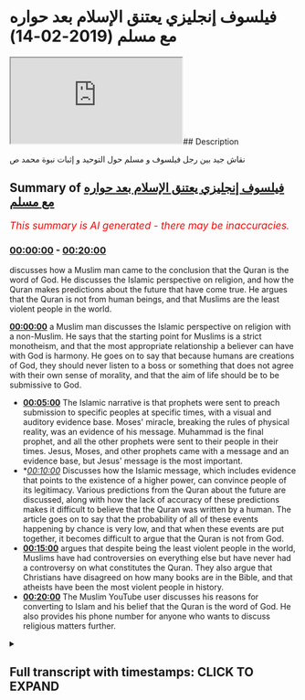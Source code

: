 # فيلسوف  إنجليزي يعتنق الإسلام بعد حواره مع مسلم (2019-02-14)

<iframe loading='lazy' src='https://www.youtube.com/embed/q6onrsQ2l8E'></iframe>## Description

نقاش جيد بين رجل فيلسوف و مسلم حول التوحيد و إثبات نبوة محمد ص

## Summary of [فيلسوف إنجليزي يعتنق الإسلام بعد حواره مع مسلم](https://www.youtube.com/watch?v=q6onrsQ2l8E)


*<span style="color:red; font-size:125%">This summary is AI generated - there may be inaccuracies</span>. [](/)*

### [00:00:00](https://www.youtube.com/watch?v=q6onrsQ2l8E&t=0) - [00:20:00](https://www.youtube.com/watch?v=q6onrsQ2l8E&t=1200)

 discusses how a Muslim man came to the conclusion that the Quran is the word of God. He discusses the Islamic perspective on religion, and how the Quran makes predictions about the future that have come true. He argues that the Quran is not from human beings, and that Muslims are the least violent people in the world.

**[00:00:00](https://www.youtube.com/watch?v=q6onrsQ2l8E&t=0)**  a Muslim man discusses the Islamic perspective on religion with a non-Muslim. He says that the starting point for Muslims is a strict monotheism, and that the most appropriate relationship a believer can have with God is harmony. He goes on to say that because humans are creations of God, they should never listen to a boss or something that does not agree with their own sense of morality, and that the aim of life should be to be submissive to God.
* **[00:05:00](https://www.youtube.com/watch?v=q6onrsQ2l8E&t=300)** The Islamic narrative is that prophets were sent to preach submission to specific peoples at specific times, with a visual and auditory evidence base. Moses' miracle, breaking the rules of physical reality, was an evidence of his message. Muhammad is the final prophet, and all the other prophets were sent to their people in their times. Jesus, Moses, and other prophets came with a message and an evidence base, but Jesus' message is the most important.
* **[00:10:00](https://www.youtube.com/watch?v=q6onrsQ2l8E&t=600)* Discusses how the Islamic message, which includes evidence that points to the existence of a higher power, can convince people of its legitimacy. Various predictions from the Quran about the future are discussed, along with how the lack of accuracy of these predictions makes it difficult to believe that the Quran was written by a human. The article goes on to say that the probability of all of these events happening by chance is very low, and that when these events are put together, it becomes difficult to argue that the Quran is not from God.
* **[00:15:00](https://www.youtube.com/watch?v=q6onrsQ2l8E&t=900)** argues that despite being the least violent people in the world, Muslims have had controversies on everything else but have never had a controversy on what constitutes the Quran. They also argue that Christians have disagreed on how many books are in the Bible, and that atheists have been the most violent people in history.
* **[00:20:00](https://www.youtube.com/watch?v=q6onrsQ2l8E&t=1200)** The Muslim YouTube user discusses his reasons for converting to Islam and his belief that the Quran is the word of God. He also provides his phone number for anyone who wants to discuss religious matters further.

<details><summary><h2>Full transcript with timestamps: CLICK TO EXPAND</h2></summary>

[0:00:00](https://youtu.be/q6onrsQ2l8E?t=0) look you said that you're looking at all  
[0:00:02](https://youtu.be/q6onrsQ2l8E?t=2) the different religions yeah once again  
[0:00:04](https://youtu.be/q6onrsQ2l8E?t=4) you said you don't accept idolatry and  
[0:00:06](https://youtu.be/q6onrsQ2l8E?t=6) stuff I accept accept I believe in that  
[0:00:08](https://youtu.be/q6onrsQ2l8E?t=8) as well I agree with you look the first  
[0:00:10](https://youtu.be/q6onrsQ2l8E?t=10) thing I want to say to you is from a  
[0:00:12](https://youtu.be/q6onrsQ2l8E?t=12) Muslim perspective from an Islamic  
[0:00:13](https://youtu.be/q6onrsQ2l8E?t=13) perspective yeah is that we would say  
[0:00:15](https://youtu.be/q6onrsQ2l8E?t=15) the starting point for us is a very  
[0:00:19](https://youtu.be/q6onrsQ2l8E?t=19) strict monotheism yeah so for us and the  
[0:00:23](https://youtu.be/q6onrsQ2l8E?t=23) sign point is like a monotheism well we  
[0:00:25](https://youtu.be/q6onrsQ2l8E?t=25) believe that there is an ultimate  
[0:00:27](https://youtu.be/q6onrsQ2l8E?t=27) creator sustainer an ultimate power  
[0:00:30](https://youtu.be/q6onrsQ2l8E?t=30) that initiated the universe if that  
[0:00:33](https://youtu.be/q6onrsQ2l8E?t=33) makes sense now how feasible does that  
[0:00:35](https://youtu.be/q6onrsQ2l8E?t=35) sound oh my Russia was at the sound of  
[0:00:37](https://youtu.be/q6onrsQ2l8E?t=37) your mind yeah I believe that the  
[0:00:40](https://youtu.be/q6onrsQ2l8E?t=40) Creator is what brings life to the  
[0:00:43](https://youtu.be/q6onrsQ2l8E?t=43) material realm Arturo is this an  
[0:00:45](https://youtu.be/q6onrsQ2l8E?t=45) illusion  
[0:00:46](https://youtu.be/q6onrsQ2l8E?t=46) yeah we can't take any of this stuff  
[0:00:47](https://youtu.be/q6onrsQ2l8E?t=47) with us when we go so the idea of an  
[0:00:50](https://youtu.be/q6onrsQ2l8E?t=50) immortal God from which we all  
[0:00:51](https://youtu.be/q6onrsQ2l8E?t=51) originated gives us purpose so you agree  
[0:00:54](https://youtu.be/q6onrsQ2l8E?t=54) with that idea you accept it I mean do  
[0:00:56](https://youtu.be/q6onrsQ2l8E?t=56) you believe in it their creator yeah  
[0:00:58](https://youtu.be/q6onrsQ2l8E?t=58) mate it its life to existence yeah it's  
[0:01:17](https://youtu.be/q6onrsQ2l8E?t=77) different in a create and creationism  
[0:01:19](https://youtu.be/q6onrsQ2l8E?t=79) creationism you're saying you reject  
[0:01:24](https://youtu.be/q6onrsQ2l8E?t=84) kind of like the biblical narrative by  
[0:01:26](https://youtu.be/q6onrsQ2l8E?t=86) at the same time you don't reject the  
[0:01:27](https://youtu.be/q6onrsQ2l8E?t=87) idea of an all-knowing all-powerful  
[0:01:29](https://youtu.be/q6onrsQ2l8E?t=89) creator force that side of the universe  
[0:01:31](https://youtu.be/q6onrsQ2l8E?t=91) yeah okay it's all right so what I was  
[0:01:33](https://youtu.be/q6onrsQ2l8E?t=93) going to say now since that's the case  
[0:01:34](https://youtu.be/q6onrsQ2l8E?t=94) now we have to define some of the  
[0:01:36](https://youtu.be/q6onrsQ2l8E?t=96) attributes of this creator yeah would  
[0:01:38](https://youtu.be/q6onrsQ2l8E?t=98) you accept that some of the attributes  
[0:01:40](https://youtu.be/q6onrsQ2l8E?t=100) are creative capacity or power or  
[0:01:43](https://youtu.be/q6onrsQ2l8E?t=103) knowledge would you say that these are  
[0:01:45](https://youtu.be/q6onrsQ2l8E?t=105) fundamental to - such as creativity  
[0:01:54](https://youtu.be/q6onrsQ2l8E?t=114) yes it is yeah you're saying is creative  
[0:02:04](https://youtu.be/q6onrsQ2l8E?t=124) the creative essence of the universe and  
[0:02:07](https://youtu.be/q6onrsQ2l8E?t=127) of individual souls yeah yes god I  
[0:02:09](https://youtu.be/q6onrsQ2l8E?t=129) completely agree how can we out your  
[0:02:12](https://youtu.be/q6onrsQ2l8E?t=132) intuition for example it is a  
[0:02:14](https://youtu.be/q6onrsQ2l8E?t=134) fundamental metaphysical function of our  
[0:02:16](https://youtu.be/q6onrsQ2l8E?t=136) of our personality our soul how come you  
[0:02:19](https://youtu.be/q6onrsQ2l8E?t=139) know how can we we can't prove we can't  
[0:02:21](https://youtu.be/q6onrsQ2l8E?t=141) program a machine for example to do  
[0:02:23](https://youtu.be/q6onrsQ2l8E?t=143) these things so how can we ever prove  
[0:02:25](https://youtu.be/q6onrsQ2l8E?t=145) that this is I exist outside yeah it's  
[0:02:28](https://youtu.be/q6onrsQ2l8E?t=148) good all right so having said that I  
[0:02:30](https://youtu.be/q6onrsQ2l8E?t=150) want ask your question what's the most  
[0:02:32](https://youtu.be/q6onrsQ2l8E?t=152) appropriate relationship you can have  
[0:02:35](https://youtu.be/q6onrsQ2l8E?t=155) with such an entity the most appropriate  
[0:02:38](https://youtu.be/q6onrsQ2l8E?t=158) relationship is one harmony essentially  
[0:02:44](https://youtu.be/q6onrsQ2l8E?t=164) when you live in harmony with mankind  
[0:02:46](https://youtu.be/q6onrsQ2l8E?t=166) and with the planet you are living in  
[0:02:47](https://youtu.be/q6onrsQ2l8E?t=167) harmony with God there is no separation  
[0:02:50](https://youtu.be/q6onrsQ2l8E?t=170) between the effects that you enact upon  
[0:02:53](https://youtu.be/q6onrsQ2l8E?t=173) the world and what comes to you what  
[0:02:55](https://youtu.be/q6onrsQ2l8E?t=175) more moral consequences okay I accept  
[0:02:58](https://youtu.be/q6onrsQ2l8E?t=178) that to a certain extent let me show you  
[0:03:00](https://youtu.be/q6onrsQ2l8E?t=180) something we have our own version of  
[0:03:01](https://youtu.be/q6onrsQ2l8E?t=181) that right so we say because if you look  
[0:03:04](https://youtu.be/q6onrsQ2l8E?t=184) at these in traditions they do reference  
[0:03:06](https://youtu.be/q6onrsQ2l8E?t=186) how to be one with God and these kinds  
[0:03:08](https://youtu.be/q6onrsQ2l8E?t=188) of things from our perspective we say  
[0:03:10](https://youtu.be/q6onrsQ2l8E?t=190) there is a way to basically be  
[0:03:13](https://youtu.be/q6onrsQ2l8E?t=193) harmonious with the will of the creator  
[0:03:15](https://youtu.be/q6onrsQ2l8E?t=195) and the way that works is basically the  
[0:03:18](https://youtu.be/q6onrsQ2l8E?t=198) Creator has made things created the  
[0:03:20](https://youtu.be/q6onrsQ2l8E?t=200) creation and in the creation you have  
[0:03:23](https://youtu.be/q6onrsQ2l8E?t=203) anima an inanimate right  
[0:03:25](https://youtu.be/q6onrsQ2l8E?t=205) as for the inanimate objects around us  
[0:03:27](https://youtu.be/q6onrsQ2l8E?t=207) they are forcibly or obliged to kind of  
[0:03:32](https://youtu.be/q6onrsQ2l8E?t=212) submit to the will of the of the Creator  
[0:03:35](https://youtu.be/q6onrsQ2l8E?t=215) right so basically in other words in  
[0:03:38](https://youtu.be/q6onrsQ2l8E?t=218) order to be one with creation in that  
[0:03:40](https://youtu.be/q6onrsQ2l8E?t=220) sense not in the sense of actual  
[0:03:42](https://youtu.be/q6onrsQ2l8E?t=222) physicality but we're talking in that  
[0:03:44](https://youtu.be/q6onrsQ2l8E?t=224) figurative sense the way to do that  
[0:03:47](https://youtu.be/q6onrsQ2l8E?t=227) would be to do where everything else  
[0:03:48](https://youtu.be/q6onrsQ2l8E?t=228) around you is doing so everything around  
[0:03:51](https://youtu.be/q6onrsQ2l8E?t=231) us if you accept the premise of them an  
[0:03:53](https://youtu.be/q6onrsQ2l8E?t=233) all-powerful creator is submissive to  
[0:03:56](https://youtu.be/q6onrsQ2l8E?t=236) that creator we will say by extension it  
[0:03:58](https://youtu.be/q6onrsQ2l8E?t=238) makes sense to also be submissive to the  
[0:04:01](https://youtu.be/q6onrsQ2l8E?t=241) Creator in the same way that everything  
[0:04:04](https://youtu.be/q6onrsQ2l8E?t=244) being submissive see does that make  
[0:04:05](https://youtu.be/q6onrsQ2l8E?t=245) sense I completely agree yeah submissive  
[0:04:08](https://youtu.be/q6onrsQ2l8E?t=248) to you but we know will of the creator  
[0:04:09](https://youtu.be/q6onrsQ2l8E?t=249) exactly the will of the creator  
[0:04:11](https://youtu.be/q6onrsQ2l8E?t=251) but never to an authoritarian figure  
[0:04:13](https://youtu.be/q6onrsQ2l8E?t=253) that's why I'm so against idolatry  
[0:04:14](https://youtu.be/q6onrsQ2l8E?t=254) because anyone these false prophets or  
[0:04:17](https://youtu.be/q6onrsQ2l8E?t=257) these dogmatic beliefs these are these  
[0:04:20](https://youtu.be/q6onrsQ2l8E?t=260) are not following these are not  
[0:04:21](https://youtu.be/q6onrsQ2l8E?t=261) creations of gods but their creations of  
[0:04:22](https://youtu.be/q6onrsQ2l8E?t=262) human beings and so never listen to a  
[0:04:26](https://youtu.be/q6onrsQ2l8E?t=266) boss or something that doesn't agree  
[0:04:28](https://youtu.be/q6onrsQ2l8E?t=268) with your own sense of morality that  
[0:04:30](https://youtu.be/q6onrsQ2l8E?t=270) comes from within but live in harmony  
[0:04:32](https://youtu.be/q6onrsQ2l8E?t=272) with with that that intuition which  
[0:04:35](https://youtu.be/q6onrsQ2l8E?t=275) comes essentially from God all right so  
[0:04:37](https://youtu.be/q6onrsQ2l8E?t=277) let me ask you a question because the  
[0:04:38](https://youtu.be/q6onrsQ2l8E?t=278) thing is it becomes very subjective when  
[0:04:40](https://youtu.be/q6onrsQ2l8E?t=280) it becomes clouded and that kind of  
[0:04:42](https://youtu.be/q6onrsQ2l8E?t=282) terminology I'll be honest with you  
[0:04:43](https://youtu.be/q6onrsQ2l8E?t=283) because what we will say is that if our  
[0:04:47](https://youtu.be/q6onrsQ2l8E?t=287) essentially our aim in life is to be  
[0:04:49](https://youtu.be/q6onrsQ2l8E?t=289) submissive to God right in the sense of  
[0:04:53](https://youtu.be/q6onrsQ2l8E?t=293) the aforementioned if that's the the aim  
[0:04:56](https://youtu.be/q6onrsQ2l8E?t=296) of life for the purpose of life surely  
[0:04:58](https://youtu.be/q6onrsQ2l8E?t=298) there should be a uniform way a  
[0:05:01](https://youtu.be/q6onrsQ2l8E?t=301) universal way that God has allowed human  
[0:05:04](https://youtu.be/q6onrsQ2l8E?t=304) beings to be able to do that a uniform I  
[0:05:07](https://youtu.be/q6onrsQ2l8E?t=307) agree yeah so now there we would say  
[0:05:10](https://youtu.be/q6onrsQ2l8E?t=310) this is the Islamic narrative I've been  
[0:05:11](https://youtu.be/q6onrsQ2l8E?t=311) completely straightforward with you yeah  
[0:05:13](https://youtu.be/q6onrsQ2l8E?t=313) the Islamic narrative is that the way  
[0:05:15](https://youtu.be/q6onrsQ2l8E?t=315) that happens is that the creator  
[0:05:17](https://youtu.be/q6onrsQ2l8E?t=317) communicates with the creation and he  
[0:05:20](https://youtu.be/q6onrsQ2l8E?t=320) does so through prophets who have come a  
[0:05:22](https://youtu.be/q6onrsQ2l8E?t=322) full time yeah so prophets are a  
[0:05:24](https://youtu.be/q6onrsQ2l8E?t=324) necessary extension of what is necessary  
[0:05:27](https://youtu.be/q6onrsQ2l8E?t=327) to happen on appropriate between the  
[0:05:31](https://youtu.be/q6onrsQ2l8E?t=331) creator and the creation or in this case  
[0:05:33](https://youtu.be/q6onrsQ2l8E?t=333) human being specifically who are  
[0:05:34](https://youtu.be/q6onrsQ2l8E?t=334) sentient beings and able to make their  
[0:05:38](https://youtu.be/q6onrsQ2l8E?t=338) own decisions on free world creatures so  
[0:05:42](https://youtu.be/q6onrsQ2l8E?t=342) there was a need for prophets there was  
[0:05:44](https://youtu.be/q6onrsQ2l8E?t=344) a need for the communication between the  
[0:05:47](https://youtu.be/q6onrsQ2l8E?t=347) creator and the creation and so prophets  
[0:05:51](https://youtu.be/q6onrsQ2l8E?t=351) came up for time the Islamic narrative  
[0:05:52](https://youtu.be/q6onrsQ2l8E?t=352) is that so long as humans were on earth  
[0:05:54](https://youtu.be/q6onrsQ2l8E?t=354) there were prophets preaching the  
[0:05:56](https://youtu.be/q6onrsQ2l8E?t=356) message of what we'd call submission  
[0:05:58](https://youtu.be/q6onrsQ2l8E?t=358) yeah so people like Adam you might have  
[0:06:01](https://youtu.be/q6onrsQ2l8E?t=361) heard of these kind of biblical names  
[0:06:03](https://youtu.be/q6onrsQ2l8E?t=363) Adam and Noah and Moses and Jesus all of  
[0:06:06](https://youtu.be/q6onrsQ2l8E?t=366) those are prophets that came to their  
[0:06:09](https://youtu.be/q6onrsQ2l8E?t=369) respective peoples and their respective  
[0:06:10](https://youtu.be/q6onrsQ2l8E?t=370) times and preached the message of  
[0:06:13](https://youtu.be/q6onrsQ2l8E?t=373) submission to their peoples  
[0:06:15](https://youtu.be/q6onrsQ2l8E?t=375) does that make sense right so what we  
[0:06:18](https://youtu.be/q6onrsQ2l8E?t=378) would say is that the the messengers  
[0:06:20](https://youtu.be/q6onrsQ2l8E?t=380) came fundamentally with two different  
[0:06:21](https://youtu.be/q6onrsQ2l8E?t=381) things they came with a message and they  
[0:06:23](https://youtu.be/q6onrsQ2l8E?t=383) came with a an evidence base to  
[0:06:25](https://youtu.be/q6onrsQ2l8E?t=385) substantiate that message so in the in  
[0:06:29](https://youtu.be/q6onrsQ2l8E?t=389) the case of Moses you might have heard  
[0:06:30](https://youtu.be/q6onrsQ2l8E?t=390) of these stories or basically you know  
[0:06:32](https://youtu.be/q6onrsQ2l8E?t=392) the C splitting and all these kind of  
[0:06:34](https://youtu.be/q6onrsQ2l8E?t=394) different things yeah it's in the Old  
[0:06:36](https://youtu.be/q6onrsQ2l8E?t=396) Testament it's also on the forum these  
[0:06:38](https://youtu.be/q6onrsQ2l8E?t=398) stories are meant to indicate that these  
[0:06:40](https://youtu.be/q6onrsQ2l8E?t=400) these are evidences yeah that are used  
[0:06:43](https://youtu.be/q6onrsQ2l8E?t=403) to prove the message of submission  
[0:06:46](https://youtu.be/q6onrsQ2l8E?t=406) because there's something which break  
[0:06:48](https://youtu.be/q6onrsQ2l8E?t=408) the natural capacity of physical reality  
[0:06:49](https://youtu.be/q6onrsQ2l8E?t=409) around us so there are evidence that  
[0:06:51](https://youtu.be/q6onrsQ2l8E?t=411) basically God is the author of of the  
[0:06:54](https://youtu.be/q6onrsQ2l8E?t=414) message that these prophets come with  
[0:06:57](https://youtu.be/q6onrsQ2l8E?t=417) now whereas all of the prophets and  
[0:06:59](https://youtu.be/q6onrsQ2l8E?t=419) messengers were sent to their respective  
[0:07:01](https://youtu.be/q6onrsQ2l8E?t=421) owners  
[0:07:01](https://youtu.be/q6onrsQ2l8E?t=421) yes this is this see spitting why is  
[0:07:04](https://youtu.be/q6onrsQ2l8E?t=424) that  
[0:07:04](https://youtu.be/q6onrsQ2l8E?t=424) I mean why why does that give evidence  
[0:07:07](https://youtu.be/q6onrsQ2l8E?t=427) that this is otherwise what's that got  
[0:07:09](https://youtu.be/q6onrsQ2l8E?t=429) to do with Mohammed first off disease  
[0:07:10](https://youtu.be/q6onrsQ2l8E?t=430) right so not the C splitting doesn't  
[0:07:13](https://youtu.be/q6onrsQ2l8E?t=433) have anything to do specifically with  
[0:07:14](https://youtu.be/q6onrsQ2l8E?t=434) Muhammad's message but it's I mean  
[0:07:16](https://youtu.be/q6onrsQ2l8E?t=436) although it is no Quran we're talking  
[0:07:18](https://youtu.be/q6onrsQ2l8E?t=438) specifically about Moses so in his time  
[0:07:20](https://youtu.be/q6onrsQ2l8E?t=440) and this is an interesting thing that  
[0:07:22](https://youtu.be/q6onrsQ2l8E?t=442) the rush to be alluded to by some of our  
[0:07:24](https://youtu.be/q6onrsQ2l8E?t=444) scholars in Islam that depending on the  
[0:07:27](https://youtu.be/q6onrsQ2l8E?t=447) societal kind of what society popular at  
[0:07:31](https://youtu.be/q6onrsQ2l8E?t=451) the time the evidence base that the  
[0:07:34](https://youtu.be/q6onrsQ2l8E?t=454) messengers come with suits that so at  
[0:07:37](https://youtu.be/q6onrsQ2l8E?t=457) the time of kind of what is it the  
[0:07:39](https://youtu.be/q6onrsQ2l8E?t=459) younger what you call it the middle  
[0:07:41](https://youtu.be/q6onrsQ2l8E?t=461) Empire whether whoever is in Egypt when  
[0:07:43](https://youtu.be/q6onrsQ2l8E?t=463) ramesses ii was there and they say that  
[0:07:47](https://youtu.be/q6onrsQ2l8E?t=467) Ramesses is linked to Pharaoh or no  
[0:07:49](https://youtu.be/q6onrsQ2l8E?t=469) let's mention the back at this time they  
[0:07:52](https://youtu.be/q6onrsQ2l8E?t=472) were fascinated with magic magic and all  
[0:07:54](https://youtu.be/q6onrsQ2l8E?t=474) those kind of things now Moses came with  
[0:07:59](https://youtu.be/q6onrsQ2l8E?t=479) a you could call it a miracle really  
[0:08:01](https://youtu.be/q6onrsQ2l8E?t=481) which basically broke the rules of  
[0:08:04](https://youtu.be/q6onrsQ2l8E?t=484) physical nature yeah and which which  
[0:08:07](https://youtu.be/q6onrsQ2l8E?t=487) acted as an evidence for the for his  
[0:08:08](https://youtu.be/q6onrsQ2l8E?t=488) people so when people saw it they said  
[0:08:10](https://youtu.be/q6onrsQ2l8E?t=490) okay well this makes sense you I'm  
[0:08:12](https://youtu.be/q6onrsQ2l8E?t=492) saying alright so for us now you will  
[0:08:15](https://youtu.be/q6onrsQ2l8E?t=495) say was our miracle right because we  
[0:08:17](https://youtu.be/q6onrsQ2l8E?t=497) need some evidence as well to be able to  
[0:08:19](https://youtu.be/q6onrsQ2l8E?t=499) substantiate the claim that prophet  
[0:08:22](https://youtu.be/q6onrsQ2l8E?t=502) Muhammad is the final messenger because  
[0:08:24](https://youtu.be/q6onrsQ2l8E?t=504) that's our claim  
[0:08:25](https://youtu.be/q6onrsQ2l8E?t=505) our claim is that prophet muhammad  
[0:08:27](https://youtu.be/q6onrsQ2l8E?t=507) whereas all of the other prophets were  
[0:08:29](https://youtu.be/q6onrsQ2l8E?t=509) sent to their people in their times  
[0:08:30](https://youtu.be/q6onrsQ2l8E?t=510) jesus moses etc Abram Muhammad was sent  
[0:08:33](https://youtu.be/q6onrsQ2l8E?t=513) for all peoples in all times so that's  
[0:08:35](https://youtu.be/q6onrsQ2l8E?t=515) the Islamic narrative so here's what  
[0:08:37](https://youtu.be/q6onrsQ2l8E?t=517) he's come with as he's come with an  
[0:08:40](https://youtu.be/q6onrsQ2l8E?t=520) auditory miracle or auditory evidence  
[0:08:46](https://youtu.be/q6onrsQ2l8E?t=526) base whereas all the prophets came  
[0:08:47](https://youtu.be/q6onrsQ2l8E?t=527) before usually with a visual evidence  
[0:08:50](https://youtu.be/q6onrsQ2l8E?t=530) base so like for example in the case of  
[0:08:51](https://youtu.be/q6onrsQ2l8E?t=531) Moses the sea splitting was something  
[0:08:53](https://youtu.be/q6onrsQ2l8E?t=533) for human beings to visualize and see  
[0:08:55](https://youtu.be/q6onrsQ2l8E?t=535) whereas what we say is the evidence base  
[0:08:58](https://youtu.be/q6onrsQ2l8E?t=538) for the Islamic message is actually the  
[0:09:01](https://youtu.be/q6onrsQ2l8E?t=541) Quran itself which is something actually  
[0:09:04](https://youtu.be/q6onrsQ2l8E?t=544) which was transmitted orally although it  
[0:09:06](https://youtu.be/q6onrsQ2l8E?t=546) does have of course written books as  
[0:09:08](https://youtu.be/q6onrsQ2l8E?t=548) well to cooperate and triangulate the  
[0:09:10](https://youtu.be/q6onrsQ2l8E?t=550) veracity of the oral message so here  
[0:09:14](https://youtu.be/q6onrsQ2l8E?t=554) the Quran has many different things  
[0:09:17](https://youtu.be/q6onrsQ2l8E?t=557) within it which basically would lead  
[0:09:19](https://youtu.be/q6onrsQ2l8E?t=559) someone to believe that it couldn't have  
[0:09:21](https://youtu.be/q6onrsQ2l8E?t=561) been because you were saying use a kind  
[0:09:22](https://youtu.be/q6onrsQ2l8E?t=562) of like rationalistic approach we're  
[0:09:25](https://youtu.be/q6onrsQ2l8E?t=565) using a probe ballistic kind of rush  
[0:09:26](https://youtu.be/q6onrsQ2l8E?t=566) nursing approach you would I would argue  
[0:09:29](https://youtu.be/q6onrsQ2l8E?t=569) that the Quranic discourse contains  
[0:09:31](https://youtu.be/q6onrsQ2l8E?t=571) within it an evidence base I'm actually  
[0:09:34](https://youtu.be/q6onrsQ2l8E?t=574) not a rationalist I'm an imperious okay  
[0:09:36](https://youtu.be/q6onrsQ2l8E?t=576) so yeah Russian isn't it oh yeah I think  
[0:09:39](https://youtu.be/q6onrsQ2l8E?t=579) I got me something yeah yeah we can't  
[0:09:41](https://youtu.be/q6onrsQ2l8E?t=581) just rush it  
[0:09:42](https://youtu.be/q6onrsQ2l8E?t=582) we need to experience - fair enough I  
[0:09:44](https://youtu.be/q6onrsQ2l8E?t=584) think you're right about that as well  
[0:09:46](https://youtu.be/q6onrsQ2l8E?t=586) and that's why by the way the  
[0:09:47](https://youtu.be/q6onrsQ2l8E?t=587) fundamental thing in Islam is as follows  
[0:09:49](https://youtu.be/q6onrsQ2l8E?t=589) one of the one of the fundamental  
[0:09:51](https://youtu.be/q6onrsQ2l8E?t=591) messages Islam comes with is as follows  
[0:09:53](https://youtu.be/q6onrsQ2l8E?t=593) well as Christianity says we're born  
[0:09:55](https://youtu.be/q6onrsQ2l8E?t=595) with original sin yeah  
[0:09:56](https://youtu.be/q6onrsQ2l8E?t=596) aslam says no we're born with something  
[0:09:58](https://youtu.be/q6onrsQ2l8E?t=598) called the filter the filter ax is a  
[0:10:00](https://youtu.be/q6onrsQ2l8E?t=600) predisposition to to basically submit to  
[0:10:03](https://youtu.be/q6onrsQ2l8E?t=603) God not only to know who he is that the  
[0:10:05](https://youtu.be/q6onrsQ2l8E?t=605) higher power but to submit to him  
[0:10:07](https://youtu.be/q6onrsQ2l8E?t=607) automatically so this presupposition is  
[0:10:10](https://youtu.be/q6onrsQ2l8E?t=610) awakened by the various messages or the  
[0:10:14](https://youtu.be/q6onrsQ2l8E?t=614) various evidences that human being is  
[0:10:17](https://youtu.be/q6onrsQ2l8E?t=617) there thereafter exposed to so human  
[0:10:19](https://youtu.be/q6onrsQ2l8E?t=619) being is for example exposed to the the  
[0:10:21](https://youtu.be/q6onrsQ2l8E?t=621) fine-tuning of the universe and you  
[0:10:23](https://youtu.be/q6onrsQ2l8E?t=623) don't have to be a physicist to read to  
[0:10:25](https://youtu.be/q6onrsQ2l8E?t=625) appreciate the fine-tuning of the  
[0:10:26](https://youtu.be/q6onrsQ2l8E?t=626) universe  
[0:10:26](https://youtu.be/q6onrsQ2l8E?t=626) you can literally look with your naked  
[0:10:28](https://youtu.be/q6onrsQ2l8E?t=628) eye and the fact that the universe is in  
[0:10:30](https://youtu.be/q6onrsQ2l8E?t=630) fact finely tuned right and these kind  
[0:10:34](https://youtu.be/q6onrsQ2l8E?t=634) of things  
[0:10:35](https://youtu.be/q6onrsQ2l8E?t=635) aim to reawaken you  
[0:10:36](https://youtu.be/q6onrsQ2l8E?t=636) beings from the sale of slumber into and  
[0:10:40](https://youtu.be/q6onrsQ2l8E?t=640) the recollection of God so that's the  
[0:10:44](https://youtu.be/q6onrsQ2l8E?t=644) main thing of the Islamic message as  
[0:10:46](https://youtu.be/q6onrsQ2l8E?t=646) with the Quranic discourse as we've said  
[0:10:48](https://youtu.be/q6onrsQ2l8E?t=648) before has within it evidences we would  
[0:10:51](https://youtu.be/q6onrsQ2l8E?t=651) say which are very powerful in  
[0:10:53](https://youtu.be/q6onrsQ2l8E?t=653) convincing people that this is a  
[0:10:56](https://youtu.be/q6onrsQ2l8E?t=656) basically something which had to be  
[0:10:58](https://youtu.be/q6onrsQ2l8E?t=658) extra human in other words it couldn't  
[0:11:01](https://youtu.be/q6onrsQ2l8E?t=661) have been put together by a human  
[0:11:05](https://youtu.be/q6onrsQ2l8E?t=665) ability so we were saying for example  
[0:11:08](https://youtu.be/q6onrsQ2l8E?t=668) the fact that the Quran precisely  
[0:11:12](https://youtu.be/q6onrsQ2l8E?t=672) discusses events that happens in the  
[0:11:14](https://youtu.be/q6onrsQ2l8E?t=674) future and I'll give you one example of  
[0:11:15](https://youtu.be/q6onrsQ2l8E?t=675) that there at a time of the Prophet  
[0:11:18](https://youtu.be/q6onrsQ2l8E?t=678) there were the Romans and a Persians and  
[0:11:20](https://youtu.be/q6onrsQ2l8E?t=680) the Quran makes very specific  
[0:11:22](https://youtu.be/q6onrsQ2l8E?t=682) predictions about who will win wars and  
[0:11:24](https://youtu.be/q6onrsQ2l8E?t=684) the case of chapter 30 verse 1 to 6 it  
[0:11:27](https://youtu.be/q6onrsQ2l8E?t=687) talks about the Romans decisively going  
[0:11:30](https://youtu.be/q6onrsQ2l8E?t=690) to beat the the Persians in three to  
[0:11:32](https://youtu.be/q6onrsQ2l8E?t=692) nine years in a nearby land now these  
[0:11:34](https://youtu.be/q6onrsQ2l8E?t=694) are this is one of many different  
[0:11:35](https://youtu.be/q6onrsQ2l8E?t=695) predictions of the future the Quran  
[0:11:37](https://youtu.be/q6onrsQ2l8E?t=697) makes and that the Sun now which is the  
[0:11:39](https://youtu.be/q6onrsQ2l8E?t=699) secondary book of the corpus that  
[0:11:42](https://youtu.be/q6onrsQ2l8E?t=702) Muslims believe in or the hadith the  
[0:11:44](https://youtu.be/q6onrsQ2l8E?t=704) strong hadith make of the future from a  
[0:11:48](https://youtu.be/q6onrsQ2l8E?t=708) probabilistic perspective we can say ok  
[0:11:50](https://youtu.be/q6onrsQ2l8E?t=710) well probably if someone says one thing  
[0:11:53](https://youtu.be/q6onrsQ2l8E?t=713) or two things they might have guessed  
[0:11:54](https://youtu.be/q6onrsQ2l8E?t=714) him to be correct but if we put them all  
[0:11:56](https://youtu.be/q6onrsQ2l8E?t=716) together it becomes very very difficult  
[0:11:59](https://youtu.be/q6onrsQ2l8E?t=719) to make the argument that he guessed all  
[0:12:00](https://youtu.be/q6onrsQ2l8E?t=720) of those correct especially when we  
[0:12:02](https://youtu.be/q6onrsQ2l8E?t=722) consider by the way did you know let me  
[0:12:04](https://youtu.be/q6onrsQ2l8E?t=724) tell you something in Jehovah's Witness  
[0:12:07](https://youtu.be/q6onrsQ2l8E?t=727) in the in the in the church of the  
[0:12:09](https://youtu.be/q6onrsQ2l8E?t=729) jehovah's witness you know they  
[0:12:10](https://youtu.be/q6onrsQ2l8E?t=730) predicted and by the way they believed  
[0:12:12](https://youtu.be/q6onrsQ2l8E?t=732) in this kind of thing where people will  
[0:12:13](https://youtu.be/q6onrsQ2l8E?t=733) bring you know divinely inspired they  
[0:12:16](https://youtu.be/q6onrsQ2l8E?t=736) predicted that the day of judgment will  
[0:12:17](https://youtu.be/q6onrsQ2l8E?t=737) be on 90 in the year 1977 you know that  
[0:12:21](https://youtu.be/q6onrsQ2l8E?t=741) and when that year did not when the day  
[0:12:23](https://youtu.be/q6onrsQ2l8E?t=743) of judgment didn't happen in that year  
[0:12:24](https://youtu.be/q6onrsQ2l8E?t=744) they cool there the great disappointment  
[0:12:27](https://youtu.be/q6onrsQ2l8E?t=747) because i mean i don't know why anyone  
[0:12:29](https://youtu.be/q6onrsQ2l8E?t=749) would be disappointed for the live  
[0:12:30](https://youtu.be/q6onrsQ2l8E?t=750) judgment not happening but they called  
[0:12:32](https://youtu.be/q6onrsQ2l8E?t=752) it the great disappointment the reason  
[0:12:33](https://youtu.be/q6onrsQ2l8E?t=753) why is because the prediction didn't  
[0:12:35](https://youtu.be/q6onrsQ2l8E?t=755) materialize and that has repercussions  
[0:12:37](https://youtu.be/q6onrsQ2l8E?t=757) around vacations for the message because  
[0:12:40](https://youtu.be/q6onrsQ2l8E?t=760) it couldn't bring divine if it didn't  
[0:12:42](https://youtu.be/q6onrsQ2l8E?t=762) materialize because it was meant to me  
[0:12:43](https://youtu.be/q6onrsQ2l8E?t=763) from all-knowing sauce  
[0:12:46](https://youtu.be/q6onrsQ2l8E?t=766) the saying the Quran predicted the  
[0:12:48](https://youtu.be/q6onrsQ2l8E?t=768) Romans were gonna defeat the Persians  
[0:12:54](https://youtu.be/q6onrsQ2l8E?t=774) the Roman Empire fell out for are you  
[0:12:57](https://youtu.be/q6onrsQ2l8E?t=777) talking about the Holy Roman to the  
[0:12:58](https://youtu.be/q6onrsQ2l8E?t=778) first of all the two Roman empires right  
[0:13:00](https://youtu.be/q6onrsQ2l8E?t=780) so the Roman Empire started in the year  
[0:13:02](https://youtu.be/q6onrsQ2l8E?t=782) 31 BC yeah  
[0:13:04](https://youtu.be/q6onrsQ2l8E?t=784) the gal the Gallic Wars and stuff like  
[0:13:06](https://youtu.be/q6onrsQ2l8E?t=786) that whatever and it continued on  
[0:13:08](https://youtu.be/q6onrsQ2l8E?t=788) but then the Holy Roman Empire side okay  
[0:13:11](https://youtu.be/q6onrsQ2l8E?t=791) now the Byzantine Empire which was what  
[0:13:14](https://youtu.be/q6onrsQ2l8E?t=794) was around at the time of the Prophet  
[0:13:15](https://youtu.be/q6onrsQ2l8E?t=795) Mohammed and continued on to Matilda at  
[0:13:17](https://youtu.be/q6onrsQ2l8E?t=797) 1400s this is what we refer to yeah okay  
[0:13:20](https://youtu.be/q6onrsQ2l8E?t=800) but the Roman Empire as you would have  
[0:13:23](https://youtu.be/q6onrsQ2l8E?t=803) known from the history lesson that you  
[0:13:24](https://youtu.be/q6onrsQ2l8E?t=804) know them were in constant wars with the  
[0:13:27](https://youtu.be/q6onrsQ2l8E?t=807) sassanids empires or they also called  
[0:13:29](https://youtu.be/q6onrsQ2l8E?t=809) the Sicilians emphasis Aeneas not others  
[0:13:31](https://youtu.be/q6onrsQ2l8E?t=811) yeah basically they put the persians and  
[0:13:33](https://youtu.be/q6onrsQ2l8E?t=813) then and this was referred to in the  
[0:13:35](https://youtu.be/q6onrsQ2l8E?t=815) western history books as the roman  
[0:13:36](https://youtu.be/q6onrsQ2l8E?t=816) sassanid wars now the point is the roman  
[0:13:39](https://youtu.be/q6onrsQ2l8E?t=819) empire as you would have known from from  
[0:13:41](https://youtu.be/q6onrsQ2l8E?t=821) the year 400 onwards and the profit came  
[0:13:44](https://youtu.be/q6onrsQ2l8E?t=824) around six hundred thirty you know  
[0:13:47](https://youtu.be/q6onrsQ2l8E?t=827) around that time so from the seventh  
[0:13:48](https://youtu.be/q6onrsQ2l8E?t=828) century but from that year from that  
[0:13:50](https://youtu.be/q6onrsQ2l8E?t=830) time period it was going down there was  
[0:13:52](https://youtu.be/q6onrsQ2l8E?t=832) a degeneration of the Roman Empire  
[0:13:53](https://youtu.be/q6onrsQ2l8E?t=833) anyways and so the Sassanid Empire was  
[0:13:55](https://youtu.be/q6onrsQ2l8E?t=835) much stronger so wonderful I made the  
[0:13:57](https://youtu.be/q6onrsQ2l8E?t=837) claim that the Roman Empire was going to  
[0:13:59](https://youtu.be/q6onrsQ2l8E?t=839) beat the Sassanid Empire in three to  
[0:14:01](https://youtu.be/q6onrsQ2l8E?t=841) nine years and in a pile and all these  
[0:14:03](https://youtu.be/q6onrsQ2l8E?t=843) different things it wasn't it was a kind  
[0:14:05](https://youtu.be/q6onrsQ2l8E?t=845) of ridiculous claim if you think about  
[0:14:06](https://youtu.be/q6onrsQ2l8E?t=846) from a probability perspective it's the  
[0:14:08](https://youtu.be/q6onrsQ2l8E?t=848) equivalent of betting on a very low team  
[0:14:11](https://youtu.be/q6onrsQ2l8E?t=851) maybe in the Champions League being a  
[0:14:13](https://youtu.be/q6onrsQ2l8E?t=853) very high team may be in the top five in  
[0:14:15](https://youtu.be/q6onrsQ2l8E?t=855) the in the Premier League right  
[0:14:17](https://youtu.be/q6onrsQ2l8E?t=857) I'm betting that they will beat them in  
[0:14:19](https://youtu.be/q6onrsQ2l8E?t=859) a certain way in a certain place in a  
[0:14:20](https://youtu.be/q6onrsQ2l8E?t=860) certain time period all these different  
[0:14:22](https://youtu.be/q6onrsQ2l8E?t=862) things so probabilistically the odds are  
[0:14:24](https://youtu.be/q6onrsQ2l8E?t=864) very low for that and that's one example  
[0:14:25](https://youtu.be/q6onrsQ2l8E?t=865) but there are many different examples  
[0:14:26](https://youtu.be/q6onrsQ2l8E?t=866) for example the conquest of Arabia by  
[0:14:29](https://youtu.be/q6onrsQ2l8E?t=869) the Muslims the fact that other nations  
[0:14:31](https://youtu.be/q6onrsQ2l8E?t=871) who fall into the hands of the Muslims  
[0:14:33](https://youtu.be/q6onrsQ2l8E?t=873) like Egypt and Yemen in Syria and Jordan  
[0:14:34](https://youtu.be/q6onrsQ2l8E?t=874) you know and Pakistan and India it's in  
[0:14:37](https://youtu.be/q6onrsQ2l8E?t=877) dual hand they're all these different  
[0:14:38](https://youtu.be/q6onrsQ2l8E?t=878) places which are now part of the rope  
[0:14:40](https://youtu.be/q6onrsQ2l8E?t=880) the the Islamic empire have been  
[0:14:43](https://youtu.be/q6onrsQ2l8E?t=883) predicted to be conquered by the by  
[0:14:46](https://youtu.be/q6onrsQ2l8E?t=886) Muslim hands by basically so all of this  
[0:14:48](https://youtu.be/q6onrsQ2l8E?t=888) is when we put this into a probability  
[0:14:50](https://youtu.be/q6onrsQ2l8E?t=890) generator it becomes very difficult to  
[0:14:53](https://youtu.be/q6onrsQ2l8E?t=893) argue that cook this all could have been  
[0:14:54](https://youtu.be/q6onrsQ2l8E?t=894) guests and I would actually argue I make  
[0:14:56](https://youtu.be/q6onrsQ2l8E?t=896) a very daring claim here  
[0:14:57](https://youtu.be/q6onrsQ2l8E?t=897) this is this kind of frequency and  
[0:15:00](https://youtu.be/q6onrsQ2l8E?t=900) accuracy of predictions has never been  
[0:15:03](https://youtu.be/q6onrsQ2l8E?t=903) able has never been predicted by anyone  
[0:15:05](https://youtu.be/q6onrsQ2l8E?t=905) I don't know if any human being if you  
[0:15:07](https://youtu.be/q6onrsQ2l8E?t=907) want to bring Nostradamus or the the job  
[0:15:10](https://youtu.be/q6onrsQ2l8E?t=910) is when there's anyone that you wanna  
[0:15:11](https://youtu.be/q6onrsQ2l8E?t=911) that have made predictions of the future  
[0:15:12](https://youtu.be/q6onrsQ2l8E?t=912) with this many with this much frequency  
[0:15:15](https://youtu.be/q6onrsQ2l8E?t=915) and detail which have actually  
[0:15:17](https://youtu.be/q6onrsQ2l8E?t=917) materialized in the way that they've  
[0:15:18](https://youtu.be/q6onrsQ2l8E?t=918) been to realized do you see what I'm  
[0:15:22](https://youtu.be/q6onrsQ2l8E?t=922) saying  
[0:15:22](https://youtu.be/q6onrsQ2l8E?t=922) so here when we say we have evidence for  
[0:15:24](https://youtu.be/q6onrsQ2l8E?t=924) the veracity and the truthfulness of  
[0:15:26](https://youtu.be/q6onrsQ2l8E?t=926) Islam we're not just saying that we have  
[0:15:29](https://youtu.be/q6onrsQ2l8E?t=929) kind of superfluous evidence or kind of  
[0:15:32](https://youtu.be/q6onrsQ2l8E?t=932) arbitrary subjective type evidences our  
[0:15:34](https://youtu.be/q6onrsQ2l8E?t=934) evidences are probably our actually can  
[0:15:38](https://youtu.be/q6onrsQ2l8E?t=938) be analyzed objectively you see what I'm  
[0:15:41](https://youtu.be/q6onrsQ2l8E?t=941) saying  
[0:15:42](https://youtu.be/q6onrsQ2l8E?t=942) this is not regarding the fact that the  
[0:15:45](https://youtu.be/q6onrsQ2l8E?t=945) Quran is also in and of itself a book  
[0:15:48](https://youtu.be/q6onrsQ2l8E?t=948) that claims that has no contradictions a  
[0:15:50](https://youtu.be/q6onrsQ2l8E?t=950) book that challenges mankind to produce  
[0:15:52](https://youtu.be/q6onrsQ2l8E?t=952) a chapter like him a book of the we  
[0:15:56](https://youtu.be/q6onrsQ2l8E?t=956) would actually I make the argument then  
[0:15:57](https://youtu.be/q6onrsQ2l8E?t=957) the only religious ancient religious  
[0:15:59](https://youtu.be/q6onrsQ2l8E?t=959) book ancient religious book which has  
[0:16:01](https://youtu.be/q6onrsQ2l8E?t=961) been preserved in terms of its its  
[0:16:05](https://youtu.be/q6onrsQ2l8E?t=965) material its corpus  
[0:16:06](https://youtu.be/q6onrsQ2l8E?t=966) we've never the Muslims have never had a  
[0:16:08](https://youtu.be/q6onrsQ2l8E?t=968) controversy and this can go on the  
[0:16:10](https://youtu.be/q6onrsQ2l8E?t=970) record and believe me I'm here every  
[0:16:12](https://youtu.be/q6onrsQ2l8E?t=972) week and people try and they'll try and  
[0:16:13](https://youtu.be/q6onrsQ2l8E?t=973) maybe but I can say this completely  
[0:16:16](https://youtu.be/q6onrsQ2l8E?t=976) clearly the Muslims have never had a  
[0:16:18](https://youtu.be/q6onrsQ2l8E?t=978) controversy on what constitutes the  
[0:16:21](https://youtu.be/q6onrsQ2l8E?t=981) Quran never it's never happened they've  
[0:16:23](https://youtu.be/q6onrsQ2l8E?t=983) had controversies on everything else but  
[0:16:24](https://youtu.be/q6onrsQ2l8E?t=984) they've never had a controversy on what  
[0:16:26](https://youtu.be/q6onrsQ2l8E?t=986) constitutes the Quran the Christians  
[0:16:28](https://youtu.be/q6onrsQ2l8E?t=988) around the other hand they are differing  
[0:16:31](https://youtu.be/q6onrsQ2l8E?t=991) on how many how many books on in the  
[0:16:34](https://youtu.be/q6onrsQ2l8E?t=994) biblical canon the the process say  
[0:16:36](https://youtu.be/q6onrsQ2l8E?t=996) seventy two books the Catholics say  
[0:16:38](https://youtu.be/q6onrsQ2l8E?t=998) sorry the Protestants am 66 the  
[0:16:40](https://youtu.be/q6onrsQ2l8E?t=1000) Catholics say 72 the Eastern Orthodox 81  
[0:16:43](https://youtu.be/q6onrsQ2l8E?t=1003) so here your names now how many books  
[0:16:44](https://youtu.be/q6onrsQ2l8E?t=1004) are in the in the Bible let alone the  
[0:16:46](https://youtu.be/q6onrsQ2l8E?t=1006) manuscripts in these things so here what  
[0:16:48](https://youtu.be/q6onrsQ2l8E?t=1008) we're saying is not only deny our  
[0:16:49](https://youtu.be/q6onrsQ2l8E?t=1009) evidences there are analyzable just a  
[0:16:54](https://youtu.be/q6onrsQ2l8E?t=1014) word but also we have that which is  
[0:16:57](https://youtu.be/q6onrsQ2l8E?t=1017) necessary for a book to be a Word of God  
[0:16:59](https://youtu.be/q6onrsQ2l8E?t=1019) a preserved book free from contradiction  
[0:17:02](https://youtu.be/q6onrsQ2l8E?t=1022) and unlimite book so with that you see  
[0:17:06](https://youtu.be/q6onrsQ2l8E?t=1026) the power of the  
[0:17:08](https://youtu.be/q6onrsQ2l8E?t=1028) the the argument yeah no I believe that  
[0:17:12](https://youtu.be/q6onrsQ2l8E?t=1032) it's been like you know you when you buy  
[0:17:14](https://youtu.be/q6onrsQ2l8E?t=1034) a software for the first time and you  
[0:17:16](https://youtu.be/q6onrsQ2l8E?t=1036) install updates yes like Christianity  
[0:17:19](https://youtu.be/q6onrsQ2l8E?t=1039) came along that was one update and we've  
[0:17:21](https://youtu.be/q6onrsQ2l8E?t=1041) had Islam yeah I said that's a good way  
[0:17:24](https://youtu.be/q6onrsQ2l8E?t=1044) the thing is that we the only problem  
[0:17:29](https://youtu.be/q6onrsQ2l8E?t=1049) was yeah yeah in any religion is  
[0:17:31](https://youtu.be/q6onrsQ2l8E?t=1051) violence as you know yes  
[0:17:33](https://youtu.be/q6onrsQ2l8E?t=1053) we've always seen this violence in all  
[0:17:36](https://youtu.be/q6onrsQ2l8E?t=1056) religions I'm not here to blame  
[0:17:38](https://youtu.be/q6onrsQ2l8E?t=1058) yes yeah I think that the only problem  
[0:17:41](https://youtu.be/q6onrsQ2l8E?t=1061) is that the thing that people blame  
[0:17:44](https://youtu.be/q6onrsQ2l8E?t=1064) Islam for there is why they so violent  
[0:17:47](https://youtu.be/q6onrsQ2l8E?t=1067) yeah there is and then they have to kind  
[0:17:50](https://youtu.be/q6onrsQ2l8E?t=1070) of look at themselves were the Western  
[0:17:52](https://youtu.be/q6onrsQ2l8E?t=1072) intervention we also have to say exactly  
[0:17:54](https://youtu.be/q6onrsQ2l8E?t=1074) that area of the world has been a kind  
[0:17:58](https://youtu.be/q6onrsQ2l8E?t=1078) of hodgepodge of different civilizations  
[0:18:01](https://youtu.be/q6onrsQ2l8E?t=1081) like that boy Rome to the west yet the  
[0:18:03](https://youtu.be/q6onrsQ2l8E?t=1083) Mongols Arabs were all competing and and  
[0:18:07](https://youtu.be/q6onrsQ2l8E?t=1087) of course that violence is very harmful  
[0:18:09](https://youtu.be/q6onrsQ2l8E?t=1089) to a person and it causes arguments okay  
[0:18:16](https://youtu.be/q6onrsQ2l8E?t=1096) I accept what you're saying you're right  
[0:18:17](https://youtu.be/q6onrsQ2l8E?t=1097) violence is never a good thing but  
[0:18:18](https://youtu.be/q6onrsQ2l8E?t=1098) that's a in defense of Islam yeah when  
[0:18:23](https://youtu.be/q6onrsQ2l8E?t=1103) people accuse Islamic world to face my  
[0:18:25](https://youtu.be/q6onrsQ2l8E?t=1105) violence yeah look at the cultural  
[0:18:26](https://youtu.be/q6onrsQ2l8E?t=1106) context here yeah exactly I mean if we  
[0:18:29](https://youtu.be/q6onrsQ2l8E?t=1109) look at the raw data you'll find that in  
[0:18:32](https://youtu.be/q6onrsQ2l8E?t=1112) terms of population I would actually  
[0:18:35](https://youtu.be/q6onrsQ2l8E?t=1115) make the argument that it's like Muslim  
[0:18:37](https://youtu.be/q6onrsQ2l8E?t=1117) people as a proportion of the population  
[0:18:39](https://youtu.be/q6onrsQ2l8E?t=1119) are probably the least violent I know  
[0:18:41](https://youtu.be/q6onrsQ2l8E?t=1121) that sounds ridiculous in the last 100  
[0:18:43](https://youtu.be/q6onrsQ2l8E?t=1123) years they have proven to be the least  
[0:18:45](https://youtu.be/q6onrsQ2l8E?t=1125) violent people in the world in terms of  
[0:18:46](https://youtu.be/q6onrsQ2l8E?t=1126) religion why  
[0:18:48](https://youtu.be/q6onrsQ2l8E?t=1128) and this gotta sound ridiculous some  
[0:18:50](https://youtu.be/q6onrsQ2l8E?t=1130) guys laughing the head off in a home  
[0:18:52](https://youtu.be/q6onrsQ2l8E?t=1132) there believe me but if you count the  
[0:18:55](https://youtu.be/q6onrsQ2l8E?t=1135) amount of people that have died as a  
[0:18:56](https://youtu.be/q6onrsQ2l8E?t=1136) result of the imperialistic Wars or  
[0:18:58](https://youtu.be/q6onrsQ2l8E?t=1138) world war one world war two also if you  
[0:19:00](https://youtu.be/q6onrsQ2l8E?t=1140) count the full Wars of America and if we  
[0:19:02](https://youtu.be/q6onrsQ2l8E?t=1142) consider state violence as a kind of  
[0:19:04](https://youtu.be/q6onrsQ2l8E?t=1144) violence which we there's no reason for  
[0:19:05](https://youtu.be/q6onrsQ2l8E?t=1145) us not to we'll come to the conclusion  
[0:19:08](https://youtu.be/q6onrsQ2l8E?t=1148) that the most violent people have been  
[0:19:09](https://youtu.be/q6onrsQ2l8E?t=1149) atheists like Stalin others and  
[0:19:12](https://youtu.be/q6onrsQ2l8E?t=1152) Christians if you consider Hitler or  
[0:19:15](https://youtu.be/q6onrsQ2l8E?t=1155) Christian I don't know why he considered  
[0:19:16](https://youtu.be/q6onrsQ2l8E?t=1156) himself and people like him and so on  
[0:19:19](https://youtu.be/q6onrsQ2l8E?t=1159) and so forth it's not actually for  
[0:19:21](https://youtu.be/q6onrsQ2l8E?t=1161) as reasonably and in the grand scheme of  
[0:19:24](https://youtu.be/q6onrsQ2l8E?t=1164) things as a proportion of the population  
[0:19:26](https://youtu.be/q6onrsQ2l8E?t=1166) especially if we talk about the colonial  
[0:19:28](https://youtu.be/q6onrsQ2l8E?t=1168) period because most of the Muslim world  
[0:19:29](https://youtu.be/q6onrsQ2l8E?t=1169) was subjugated under the colonial or  
[0:19:32](https://youtu.be/q6onrsQ2l8E?t=1172) western wall it fairs actually quite  
[0:19:34](https://youtu.be/q6onrsQ2l8E?t=1174) well but having said that because of the  
[0:19:37](https://youtu.be/q6onrsQ2l8E?t=1177) kind of the post Cold War terroristic  
[0:19:39](https://youtu.be/q6onrsQ2l8E?t=1179) backlash that we've been getting and the  
[0:19:42](https://youtu.be/q6onrsQ2l8E?t=1182) the focus on terrorism so a lot of  
[0:19:45](https://youtu.be/q6onrsQ2l8E?t=1185) people now will think of Islam as a  
[0:19:47](https://youtu.be/q6onrsQ2l8E?t=1187) violent religion but we shouldn't think  
[0:19:50](https://youtu.be/q6onrsQ2l8E?t=1190) just looking at the raw data of Islam as  
[0:19:52](https://youtu.be/q6onrsQ2l8E?t=1192) any more or less violent as of the war  
[0:19:54](https://youtu.be/q6onrsQ2l8E?t=1194) face who have proponents of those days  
[0:19:57](https://youtu.be/q6onrsQ2l8E?t=1197) actually performing more more violence  
[0:19:59](https://youtu.be/q6onrsQ2l8E?t=1199) in the in the span of the last 100 150  
[0:20:02](https://youtu.be/q6onrsQ2l8E?t=1202) years than Muslims but going back to  
[0:20:05](https://youtu.be/q6onrsQ2l8E?t=1205) what I was saying I was saying that look  
[0:20:07](https://youtu.be/q6onrsQ2l8E?t=1207) we have an argument for basically the  
[0:20:11](https://youtu.be/q6onrsQ2l8E?t=1211) the truthfulness of Islam yeah I'm not  
[0:20:14](https://youtu.be/q6onrsQ2l8E?t=1214) gonna lie to you I believed I was going  
[0:20:16](https://youtu.be/q6onrsQ2l8E?t=1216) to be straightforward with you yeah  
[0:20:18](https://youtu.be/q6onrsQ2l8E?t=1218) because I like you you know you're a  
[0:20:19](https://youtu.be/q6onrsQ2l8E?t=1219) nice guy he's dressed well you know I  
[0:20:21](https://youtu.be/q6onrsQ2l8E?t=1221) came here not I didn't even I didn't  
[0:20:23](https://youtu.be/q6onrsQ2l8E?t=1223) even dress properly today you know this  
[0:20:26](https://youtu.be/q6onrsQ2l8E?t=1226) game you know I was gonna I was gonna  
[0:20:28](https://youtu.be/q6onrsQ2l8E?t=1228) come I wasn't gonna come today but I'm  
[0:20:30](https://youtu.be/q6onrsQ2l8E?t=1230) happy I did because I had a conversation  
[0:20:31](https://youtu.be/q6onrsQ2l8E?t=1231) with you yeah listen to me I'm gonna  
[0:20:35](https://youtu.be/q6onrsQ2l8E?t=1235) tell you directly I believe that the  
[0:20:37](https://youtu.be/q6onrsQ2l8E?t=1237) purpose of life is to worship God  
[0:20:39](https://youtu.be/q6onrsQ2l8E?t=1239) through submission not only is that the  
[0:20:42](https://youtu.be/q6onrsQ2l8E?t=1242) case I believe that the guidelines for  
[0:20:45](https://youtu.be/q6onrsQ2l8E?t=1245) human beings is therefore the Quran  
[0:20:48](https://youtu.be/q6onrsQ2l8E?t=1248) because it's the final book for the  
[0:20:49](https://youtu.be/q6onrsQ2l8E?t=1249) reasons I've mentioned so if you want to  
[0:20:52](https://youtu.be/q6onrsQ2l8E?t=1252) live a fruitful life which is in  
[0:20:53](https://youtu.be/q6onrsQ2l8E?t=1253) compliance with the will of God it's got  
[0:20:56](https://youtu.be/q6onrsQ2l8E?t=1256) to be done through the injunctions of  
[0:20:58](https://youtu.be/q6onrsQ2l8E?t=1258) the Quran and the Sunnah now I've given  
[0:21:02](https://youtu.be/q6onrsQ2l8E?t=1262) you the reasons why like I've given you  
[0:21:04](https://youtu.be/q6onrsQ2l8E?t=1264) some more of an epistemological base as  
[0:21:06](https://youtu.be/q6onrsQ2l8E?t=1266) to why we believe in what we believe do  
[0:21:09](https://youtu.be/q6onrsQ2l8E?t=1269) you accept that that epistemological  
[0:21:11](https://youtu.be/q6onrsQ2l8E?t=1271) base I have given you is an argument  
[0:21:14](https://youtu.be/q6onrsQ2l8E?t=1274) which can be accepted or should be  
[0:21:16](https://youtu.be/q6onrsQ2l8E?t=1276) accepted based on the evidences before I  
[0:21:20](https://youtu.be/q6onrsQ2l8E?t=1280) think that unless someone comes up with  
[0:21:23](https://youtu.be/q6onrsQ2l8E?t=1283) a more up-to-date version of truth  
[0:21:26](https://youtu.be/q6onrsQ2l8E?t=1286) the illogic courtroom yes I suppose it  
[0:21:30](https://youtu.be/q6onrsQ2l8E?t=1290) can make sense to accept that as the  
[0:21:33](https://youtu.be/q6onrsQ2l8E?t=1293) most up-to-date fantastic so what we can  
[0:21:37](https://youtu.be/q6onrsQ2l8E?t=1297) do is we can do the Shahadah right now  
[0:21:40](https://youtu.be/q6onrsQ2l8E?t=1300) this adder is the declaration of faith'  
[0:21:43](https://youtu.be/q6onrsQ2l8E?t=1303) now you believe in you believe in what  
[0:21:45](https://youtu.be/q6onrsQ2l8E?t=1305) I've just said you would you agree that  
[0:21:46](https://youtu.be/q6onrsQ2l8E?t=1306) the Quran is probably the Word of God  
[0:21:48](https://youtu.be/q6onrsQ2l8E?t=1308) based on what I've soldiers okay so what  
[0:21:54](https://youtu.be/q6onrsQ2l8E?t=1314) do you do now is you it's good now to  
[0:21:57](https://youtu.be/q6onrsQ2l8E?t=1317) become a Muslim and what the word Muslim  
[0:21:59](https://youtu.be/q6onrsQ2l8E?t=1319) actually means is someone who submits  
[0:22:00](https://youtu.be/q6onrsQ2l8E?t=1320) their will to God as we've said in the  
[0:22:03](https://youtu.be/q6onrsQ2l8E?t=1323) beginning that's the whole point of it  
[0:22:04](https://youtu.be/q6onrsQ2l8E?t=1324) and what I'll do is I'll give you my  
[0:22:05](https://youtu.be/q6onrsQ2l8E?t=1325) number  
[0:22:06](https://youtu.be/q6onrsQ2l8E?t=1326) and then you will discuss more like you  
[0:22:09](https://youtu.be/q6onrsQ2l8E?t=1329) know how to kind of perform your rituals  
[0:22:12](https://youtu.be/q6onrsQ2l8E?t=1332) and these kind of things and get your a  
[0:22:14](https://youtu.be/q6onrsQ2l8E?t=1334) package of things to do in watch and I  
[0:22:17](https://youtu.be/q6onrsQ2l8E?t=1337) will take it easy on you but how do you  
[0:22:18](https://youtu.be/q6onrsQ2l8E?t=1338) feel should go for it and I I wouldn't  
[0:22:22](https://youtu.be/q6onrsQ2l8E?t=1342) call myself not too much already  
[0:22:23](https://youtu.be/q6onrsQ2l8E?t=1343) practicing it's nothing new for me I was  
[0:22:28](https://youtu.be/q6onrsQ2l8E?t=1348) very very much like that yeah would you  
[0:22:30](https://youtu.be/q6onrsQ2l8E?t=1350) like that okay let's do it them so I'm  
[0:22:32](https://youtu.be/q6onrsQ2l8E?t=1352) gonna say an hour but you answer or you  
[0:22:34](https://youtu.be/q6onrsQ2l8E?t=1354) just kind of follow what I say and then  
[0:22:36](https://youtu.be/q6onrsQ2l8E?t=1356) I'll say you in English okay yeah I'll  
[0:22:39](https://youtu.be/q6onrsQ2l8E?t=1359) say never first so follow I say a shadow  
[0:22:43](https://youtu.be/q6onrsQ2l8E?t=1363) yeah I'll say in Arabic and then you say  
[0:22:45](https://youtu.be/q6onrsQ2l8E?t=1365) Ann Arbor and then a English first  
[0:22:47](https://youtu.be/q6onrsQ2l8E?t=1367) yeah okay fine so say a shadow I'll say  
[0:22:58](https://youtu.be/q6onrsQ2l8E?t=1378) that so what you're gonna say is I bear  
[0:22:59](https://youtu.be/q6onrsQ2l8E?t=1379) witness that there's only one God worthy  
[0:23:01](https://youtu.be/q6onrsQ2l8E?t=1381) of worship being submissive to which is  
[0:23:03](https://youtu.be/q6onrsQ2l8E?t=1383) we believe that the God that we cook  
[0:23:04](https://youtu.be/q6onrsQ2l8E?t=1384) yeah and that the Prophet is the final  
[0:23:06](https://youtu.be/q6onrsQ2l8E?t=1386) messenger yeah okay  
[0:23:08](https://youtu.be/q6onrsQ2l8E?t=1388) ash hadu an LA ilaha illallah WA ash  
[0:23:15](https://youtu.be/q6onrsQ2l8E?t=1395) hadu ana muhammadan rasulullah  
[0:23:25](https://youtu.be/q6onrsQ2l8E?t=1405) nice one for the family or friend  
[0:23:45](https://youtu.be/q6onrsQ2l8E?t=1425) so now I'm going to give you my number  
[0:24:02](https://youtu.be/q6onrsQ2l8E?t=1442) off camera a kiss and then you can call  
[0:24:06](https://youtu.be/q6onrsQ2l8E?t=1446) me for anything you need yeah and by the  
[0:24:08](https://youtu.be/q6onrsQ2l8E?t=1448) way we're probably going to get  
[0:24:08](https://youtu.be/q6onrsQ2l8E?t=1448) something to eat afterwards you're  
[0:24:09](https://youtu.be/q6onrsQ2l8E?t=1449) definitely invite today's eat by the way  
[0:24:11](https://youtu.be/q6onrsQ2l8E?t=1451) it's one of the extensions of it so  
[0:24:13](https://youtu.be/q6onrsQ2l8E?t=1453) you're already in a Muslim celebration  
[0:24:15](https://youtu.be/q6onrsQ2l8E?t=1455) all right Yeomans give you my number  
[0:24:17](https://youtu.be/q6onrsQ2l8E?t=1457) I'm very fond of you sorry guys please  
</details>